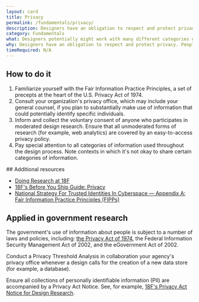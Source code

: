 ```yaml
---
layout: card
title: Privacy
permalink: /fundamentals/privacy/
description: Designers have an obligation to respect and protect privacy.
category: Fundamentals
what: Designers potentially might work with many different categories of information, across a number of different contexts. You have an obligation to steward information in a way that respects privacy.
why: Designers have an obligation to respect and protect privacy. People will not honestly participate in design processes, nor make use of products and services, they do not trust.
timeRequired: N/A
---
```


## How to do it

  1. Familiarize yourself with the Fair Information Practice Principles, a set of precepts at the heart of the U.S. Privacy Act of 1974.
  1. Consult your organization's privacy office, which may include your general counsel, if you plan to substantially make use of information that could potentially identify specific individuals.
  1. Inform and collect the voluntary consent of anyone who participates in moderated design research. Ensure that all unmoderated forms of research (for example, web analytics) are covered by an easy-to-access privacy policy.
  1. Pay special attention to all categories of information used throughout the design process. Note contexts in which it's not okay to share certain categories of information.

<section class="method--section method--section--additional-resources" markdown="1">
## Additional resources

- [Doing Research at 18F](https://handbook.18f.gov/research-guidelines/)
- [18F's Before You Ship Guide: Privacy](https://before-you-ship.18f.gov/privacy/)
- [National Strategy For Trusted Identities In Cyberspace &mdash; Appendix A: Fair Information Practice Principles (FIPPs)](https://cryptome.org/2014/11/nstic-fipps.pdf)
</section>

<section class="method--section method--section--government-considerations" markdown="1" >

## Applied in government research

The government's use of information about people is subject to a number of laws and policies, including: [the Privacy Act of 1974](https://www.justice.gov/opcl/overview-privacy-act-1974-2015-edition), the Federal Information Security Management Act of 2002, and the eGovernment Act of 2002.

Conduct a Privacy Threshold Analysis in collaboration your agency's privacy office whenever a design calls for the creation of a new data store (for example, a database).

Ensure all collections of personally identifiable information (PII) are accompanied by a Privacy Act Notice. See, for example, [18F's Privacy Act Notice for Design Research](https://www.gsa.gov/portal/content/162010).
</section>
